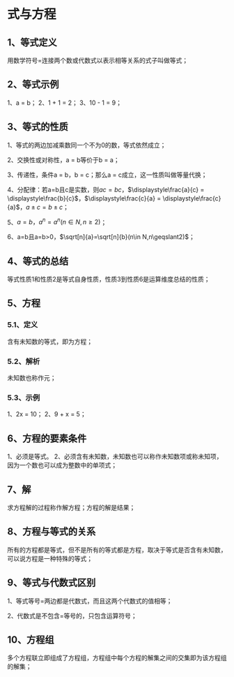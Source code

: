 # 式与方程

## 1、等式定义
用数学符号=连接两个数或代数式以表示相等关系的式子叫做等式；

## 2、等式示例
1、a = b；
2、1 + 1 = 2；
3、10 - 1 = 9；
 
## 3、等式的性质
1、等式的两边加减乘数同一个不为0的数，等式依然成立；

2、交换性或对称性，a = b等价于b = a；

3、传递性，条件a = b，b = c；那么a = c成立，这一性质叫做等量代换；

4、分配律：若a=b且c是实数，则$ac = bc$，$\displaystyle\frac{a}{c} = \displaystyle\frac{b}{c}$，$\displaystyle\frac{c}{a} = \displaystyle\frac{c}{a}$，$a\pm c = b\pm c$；

5、$a=b，a^n=a^n(n\in N,n\geqslant2)$；

6、a=b且a=b>0，$\sqrt[n]{a}=\sqrt[n]{b}(n\in N,n\geqslant2)$；

## 4、等式的总结
等式性质1和性质2是等式自身性质，性质3到性质6是运算维度总结的性质；

## 5、方程
### 5.1、定义
含有未知数的等式，即为方程；

### 5.2、解析
未知数也称作元；

### 5.3、示例
1、2x = 10；
2、9 + x = 5；

## 6、方程的要素条件
1、必须是等式。
2、必须含有未知数，未知数也可以称作未知数项或称未知项，因为一个数也可以成为整数中的单项式；
 
## 7、解
求方程解的过程称作解方程；方程的解是结果；
 
## 8、方程与等式的关系
所有的方程都是等式，但不是所有的等式都是方程，取决于等式是否含有未知数，可以说方程是一种特殊的等式；

## 9、等式与代数式区别
1、等式等号=两边都是代数式，而且这两个代数式的值相等；

2、代数式是不包含=等号的，只包含运算符号；

## 10、方程组
多个方程联立即组成了方程组，方程组中每个方程的解集之间的交集即为该方程组的解集；
